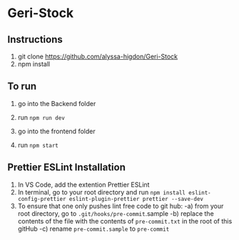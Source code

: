 # Geri-Stock

## Instructions
1) git clone https://github.com/alyssa-higdon/Geri-Stock
2) npm install

## To run
1) go into the Backend folder
2) run ```npm run dev```

3) go into the frontend folder
4) run ```npm start```


## Prettier ESLint Installation
1) In VS Code, add the extention Prettier ESLint
2) In terminal, go to your root directory and run ```npm install eslint-config-prettier eslint-plugin-prettier prettier --save-dev```
3) To ensure that one only pushes lint free code to git hub:
        -a) from your root directory, go to ```.git/hooks/pre-commit```.sample
        -b) replace the contents of the file with the contents of ```pre-commit.txt``` in the root of this gitHub
        -c) rename ```pre-commit.sample``` to ```pre-commit```
